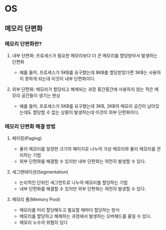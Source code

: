 ﻿# OS

## 메모리 단편화

### 메모리 단편화란?
1. 내부 단편화: 프로세스가 필요한 메모리보다 더 큰 메모리를 할당받아서 발생하는 단편화
    - 예를 들어, 프로세스가 5KB를 요구했는데 8KB를 할당받았다면 3KB는 사용하지 못하게 되는데 이것이 내부 단편화이다.

2. 외부 단편화: 메모리가 할당되고 해제되는 과정 중간중간에 사용하지 않는 작은 메모리 공간들이 생기는 현상
    - 예를 들어, 프로세스가 5KB를 요구했는데 3KB, 2KB의 메모리 공간이 남아있는데도 할당할 수 없는 상황이 발생하는데 이것이 외부 단편화이다.

### 메모리 단편화 해결 방법
1. 페이징(Paging)
    - 물리 메모리를 일정한 크기의 페이지로 나누어 가상 메모리와 물리 메모리를 관리하는 기법
    - 외부 단편화를 해결할 수 있지만 내부 단편화는 여전히 발생할 수 있다.

2. 세그멘테이션(Segmentation)
    - 논리적인 단위인 세그먼트로 나누어 메모리를 할당하는 기법
    - 내부 단편화를 해결할 수 있지만 외부 단편화는 여전히 발생할 수 있다.

3. 메모리 풀(Memory Pool)
    - 메모리를 미리 할당해두고 필요할 때마다 할당하는 방식
    - 메모리를 할당하고 해제하는 과정에서 발생하는 오버헤드를 줄일 수 있다.
    - 메모리 누수의 위험이 있다